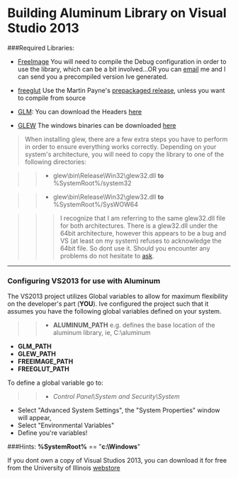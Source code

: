 Building Aluminum Library on Visual Studio 2013
===============================================

###Required Libraries:
+ [FreeImage](http://freeimage.sourceforge.net/index.html) You will need to compile the Debug configuration in order to use the library, which can be a bit involved...OR you can [email](kalmry2@uic.edu) me and I can send you a precompiled version Ive generated.

+ [freeglut](http://freeglut.sourceforge.net/ )
Use the Martin Payne's [prepackaged release](http://files.transmissionzero.co.uk/software/development/GLUT/freeglut-MSVC.zip), unless you want to compile from source

+ [GLM](http://glm.g-truc.net/0.9.5/index.html): You can download the Headers [here](http://sourceforge.net/projects/ogl-math/files/latest/download?source=files)

+ [GLEW](http://glew.sourceforge.net/) The windows binaries can be downloaded [here](https://sourceforge.net/projects/glew/files/glew/1.11.0/glew-1.11.0-win32.zip/download)
>When installing glew, there are a few extra steps you have to perform in order to ensure everything works correctly.
>Depending on your system's architecture, you will need to copy the library to one of the following directories:

>>- glew\bin\Release\Win32\glew32.dll **to** %SystemRoot%/system32

>>- glew\bin\Release\Win32\glew32.dll **to** %SystemRoot%/SysWOW64

>>> I recognize that I am referring to the same glew32.dll file for both architectures. There is a glew32.dll under the 64bit architecture, however this appears to be a bug and VS (at least on my system) refuses to acknowledge the 64bit file. So dont use it. Should you encounter any problems do not hesitate to [ask](kalmry2@uic.edu)\.


***
### Configuring VS2013 for use with Aluminum

The VS2013 project utilizes Global variables to allow for maximum flexibility on the developer's part (**YOU**). Ive configured the project such that it assumes you have the following global variables defined on your system.

>>- **ALUMINUM_PATH** e.g. defines the base location of the aluminum library, ie, C:\aluminum
- **GLM_PATH**
- **GLEW_PATH**
- **FREEIMAGE_PATH**
- **FREEGLUT_PATH**


To define a global variable go to:
>>- *Control Panel\System and Security\System*
- Select "Advanced System Settings", the "System Properties" window will appear,
- Select "Environmental Variables"
- Define you're variables!



###Hints:
**%SystemRoot%** == "**c:\Windows**"

If you dont own a copy of Visual Studios 2013, you can download it for free from the University of Illinois [webstore](https://webstore.illinois.edu/shop/category.aspx?zcid=129&shopby=1)
